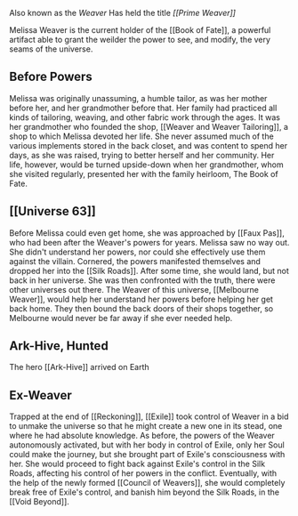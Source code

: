 Also known as the *Weaver*
Has held the title *[[Prime Weaver]]*

Melissa Weaver is the current holder of the [[Book of Fate]], a powerful artifact able to grant the weilder the power to see, and modify, the very seams of the universe. 

## Before Powers
Melissa was originally unassuming, a humble tailor, as was her mother before her, and her grandmother before that. Her family had practiced all kinds of tailoring, weaving, and other fabric work through the ages. It was her grandmother who founded the shop, [[Weaver and Weaver Tailoring]], a shop to which Melissa devoted her life. She never assumed much of the various implements stored in the back closet, and was content to spend her days, as she was raised, trying to better herself and her community.
Her life, however, would be turned upside-down when her grandmother, whom she visited regularly, presented her with the family heirloom, The Book of Fate.

## [[Universe 63]]
Before Melissa could even get home, she was approached by [[Faux Pas]], who had been after the Weaver's powers for years. Melissa saw no way out. She didn't understand her powers, nor could she effectively use them against the villain. Cornered, the powers manifested themselves and dropped her into the [[Silk Roads]]. After some time, she would land, but not back in her universe. 
She was then confronted with the truth, there were other universes out there. The Weaver of this universe, [[Melbourne Weaver]], would help her understand her powers before helping her get back home. They then bound the back doors of their shops together, so Melbourne would never be far away if she ever needed help.

## Ark-Hive, Hunted
The hero [[Ark-Hive]] arrived on Earth 

## Ex-Weaver
Trapped at the end of [[Reckoning]], [[Exile]] took control of Weaver in a bid to unmake the universe so that he might create a new one in its stead, one where he had absolute knowledge.
As before, the powers of the Weaver autonomously activated, but with her body in control of Exile, only her Soul could make the journey, but she brought part of Exile's consciousness with her. She would proceed to fight back against Exile's control in the Silk Roads, affecting his control of her powers in the conflict.
Eventually, with the help of the newly formed [[Council of Weavers]], she would completely break free of Exile's control, and banish him beyond the Silk Roads, in the [[Void Beyond]].
